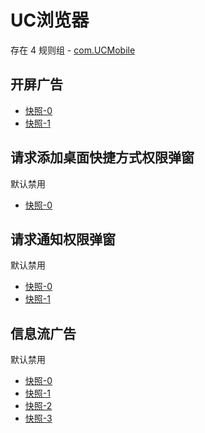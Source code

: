 # UC浏览器

存在 4 规则组 - [com.UCMobile](/src/apps/com.UCMobile.ts)

## 开屏广告

- [快照-0](https://i.gkd.li/import/13188653)
- [快照-1](https://i.gkd.li/import/13197655)

## 请求添加桌面快捷方式权限弹窗

默认禁用

- [快照-0](https://i.gkd.li/import/12880983)

## 请求通知权限弹窗

默认禁用

- [快照-0](https://i.gkd.li/import/12880812)
- [快照-1](https://i.gkd.li/import/12880802)

## 信息流广告

默认禁用

- [快照-0](https://i.gkd.li/import/12880737)
- [快照-1](https://i.gkd.li/import/12881751)
- [快照-2](https://i.gkd.li/import/12880772)
- [快照-3](https://i.gkd.li/import/12881307)
